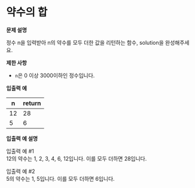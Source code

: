 # 약수의 합

**문제 설명**

정수 n을 입력받아 n의 약수를 모두 더한 값을 리턴하는 함수, solution을 완성해주세요.

**제한 사항**

- ```n```은 0 이상 3000이하인 정수입니다.

**입출력 예**

n|	return
---|---
12|	28
5|	6

**입출력 예 설명**

입출력 예 #1   
12의 약수는 1, 2, 3, 4, 6, 12입니다. 이를 모두 더하면 28입니다.

입출력 예 #2   
5의 약수는 1, 5입니다. 이를 모두 더하면 6입니다.

